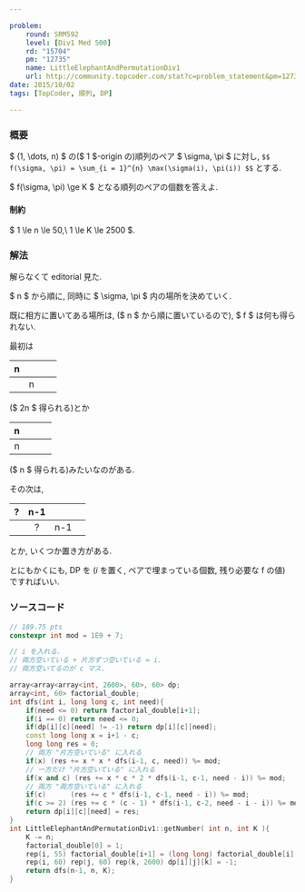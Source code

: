 ```yaml
---

problem:
    round: SRM592
    level: [Div1 Med 500]
    rd: "15704"
    pm: "12735"
    name: LittleElephantAndPermutationDiv1
    url: http://community.topcoder.com/stat?c=problem_statement&pm=12735&rd=15704
date: 2015/10/02
tags: [TopCoder, 順列, DP]

---
```


### 概要

$ (1, \dots, n) $ の($ 1 $-origin の)順列のペア $ \sigma, \pi $ に対し,
`$$
f(\sigma, \pi) = \sum_{i = 1}^{n} \max(\sigma(i), \pi(i))
$$`
とする.

$ f(\sigma, \pi) \ge K $ となる順列のペアの個数を答えよ.


#### 制約

$ 1 \le n \le 50,\ 1 \le K \le 2500 $.

### 解法

解らなくて editorial 見た.

$ n $ から順に, 同時に $ \sigma, \pi $ 内の場所を決めていく.

既に相方に置いてある場所は, ($ n $ から順に置いているので), $ f $ は何も得られない.

最初は

|  n  |     |     |     |
|:---:|:---:|:---:|:---:|
|     |  n  |     |     |

($ 2n $ 得られる)とか

|  n  |     |     |     |
|:---:|:---:|:---:|:---:|
|  n  |     |     |     |

($ n $ 得られる)みたいなのがある.

その次は,

|  ?  | n-1 |     |     |
|:---:|:---:|:---:|:---:|
|     |  ?  | n-1 |     |

とか, いくつか置き方がある.

とにもかくにも, DP を ($i$ を置く, ペアで埋まっている個数, 残り必要な f の値) ですればいい.

### ソースコード

~~~ cpp
// 189.75 pts
constexpr int mod = 1E9 + 7;

// i を入れる.
// 両方空いている + 片方ずつ空いている = i.
// 両方空いてるのが c マス.

array<array<array<int, 2600>, 60>, 60> dp;
array<int, 60> factorial_double;
int dfs(int i, long long c, int need){
    if(need <= 0) return factorial_double[i+1];
    if(i == 0) return need <= 0;
    if(dp[i][c][need] != -1) return dp[i][c][need];
    const long long x = i+1 - c;
    long long res = 0;
    // 両方 "片方空いている" に入れる
    if(x) (res += x * x * dfs(i-1, c, need)) %= mod;
    // 一方だけ "片方空いている" に入れる
    if(x and c) (res += x * c * 2 * dfs(i-1, c-1, need - i)) %= mod;
    // 両方 "両方空いている" に入れる
    if(c)      (res += c * dfs(i-1, c-1, need - i)) %= mod;
    if(c >= 2) (res += c * (c - 1) * dfs(i-1, c-2, need - i - i)) %= mod;
    return dp[i][c][need] = res;
}
int LittleElephantAndPermutationDiv1::getNumber( int n, int K ){
    K -= n;
    factorial_double[0] = 1;
    rep(i, 55) factorial_double[i+1] = (long long) factorial_double[i] * (i+1) * (i+1) % mod;
    rep(i, 60) rep(j, 60) rep(k, 2600) dp[i][j][k] = -1;
    return dfs(n-1, n, K);
}
~~~

